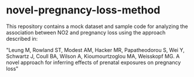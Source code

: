 # novel-pregnancy-loss-method

This repository contains a mock dataset and sample code for analyzing the association between NO2 and pregnancy loss using the approach described in:

"Leung M, Rowland ST, Modest AM, Hacker MR, Papatheodorou S, Wei Y, Schwartz J, Coull BA, Wilson A, Kioumourtzoglou MA, Weisskopf MG. A novel approach for inferring effects of prenatal exposures on pregnancy loss"
